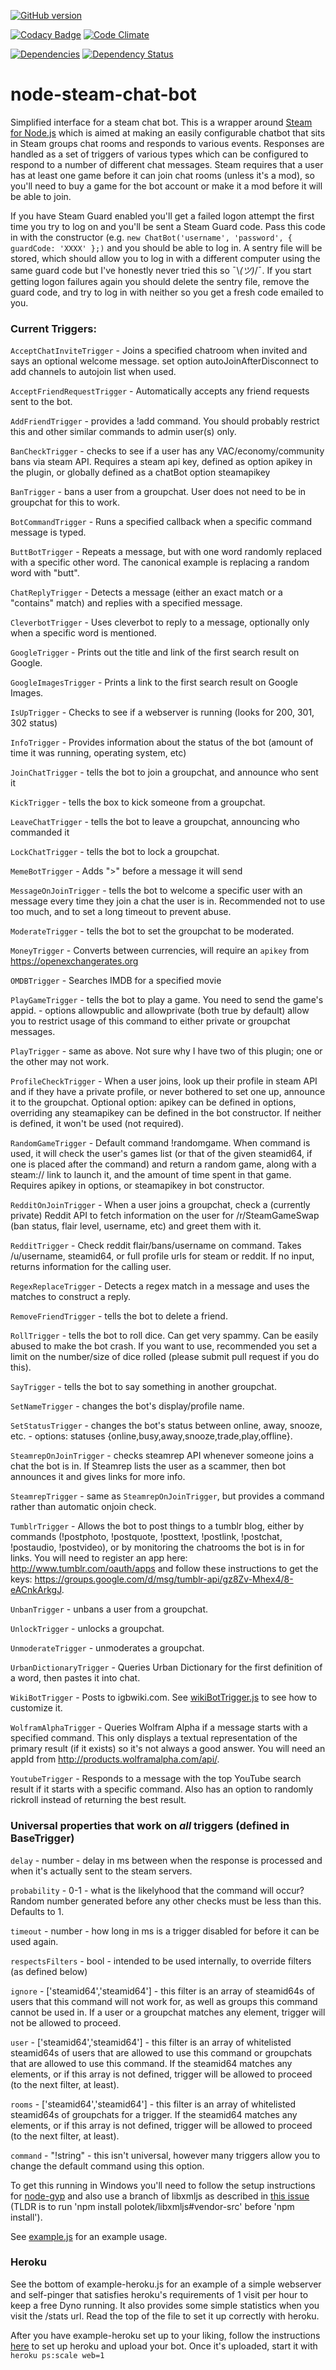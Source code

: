 [![GitHub version](https://badge.fury.io/gh/efreak%2Fnode-steam-chat-bot.svg)](http://badge.fury.io/gh/efreak%2Fnode-steam-chat-bot)

[![Codacy Badge](https://www.codacy.com/project/badge/79e3862b9b2b4e0fbbcf9e980fcb6263)](https://www.codacy.com/public/efreak2004/node-steam-chat-bot)
[![Code Climate](https://codeclimate.com/github/Efreak/node-steam-chat-bot/badges/gpa.svg)](https://codeclimate.com/github/Efreak/node-steam-chat-bot)

[![Dependencies](https://david-dm.org/efreak/node-steam-chat-bot.svg)](https://david-dm.org/efreak/node-steam-chat-bot)
[![Dependency Status](https://www.versioneye.com/user/projects/547014ce9dcf6d5567000b49/badge.svg?style=flat)](https://www.versioneye.com/user/projects/547014ce9dcf6d5567000b49)

node-steam-chat-bot
===================

Simplified interface for a steam chat bot. This is a wrapper around [Steam for Node.js](https://github.com/seishun/node-steam) which is aimed at making an easily configurable chatbot that sits in Steam groups chat rooms and responds to various events. Responses are handled as a set of triggers of various types which can be configured to respond to a number of different chat messages. Steam requires that a user has at least one game before it can join chat rooms (unless it's a mod), so you'll need to buy a game for the bot account or make it a mod before it will be able to join.

If you have Steam Guard enabled you'll get a failed logon attempt the first time you try to log on and you'll be sent a Steam Guard code. Pass this code in with the constructor (e.g. `new ChatBot('username', 'password', { guardCode: 'XXXX' };)` and you should be able to log in. A sentry file will be stored, which should allow you to log in with a different computer using the same guard code but I've honestly never tried this so ¯\\_(ツ)_/¯. If you start getting logon failures again you should delete the sentry file, remove the guard code, and try to log in with neither so you get a fresh code emailed to you.

### Current Triggers:


`AcceptChatInviteTrigger` - Joins a specified chatroom when invited and says an optional welcome message. set option autoJoinAfterDisconnect to add channels to autojoin list when used.

`AcceptFriendRequestTrigger` - Automatically accepts any friend requests sent to the bot.

`AddFriendTrigger` - provides a !add command. You should probably restrict this and other similar commands to admin user(s) only.

`BanCheckTrigger` - checks to see if a user has any VAC/economy/community bans via steam API. Requires a steam api key, defined as option apikey in the plugin, or globally defined as a chatBot option steamapikey

`BanTrigger` - bans a user from a groupchat. User does not need to be in groupchat for this to work.

`BotCommandTrigger` - Runs a specified callback when a specific command message is typed.

`ButtBotTrigger` - Repeats a message, but with one word randomly replaced with a specific other word. The canonical example is replacing a random word with "butt".

`ChatReplyTrigger` - Detects a message (either an exact match or a "contains" match) and replies with a specified message.

`CleverbotTrigger` - Uses cleverbot to reply to a message, optionally only when a specific word is mentioned.

`GoogleTrigger` - Prints out the title and link of the first search result on Google.

`GoogleImagesTrigger` - Prints a link to the first search result on Google Images.

`IsUpTrigger` - Checks to see if a webserver is running (looks for 200, 301, 302 status)

`InfoTrigger` - Provides information about the status of the bot (amount of time it was running, operating system, etc)

`JoinChatTrigger` - tells the bot to join a groupchat, and announce who sent it

`KickTrigger` - tells the box to kick someone from a groupchat.

`LeaveChatTrigger` - tells the bot to leave a groupchat, announcing who commanded it

`LockChatTrigger` - tells the bot to lock a groupchat.

`MemeBotTrigger` - Adds ">" before a message it will send

`MessageOnJoinTrigger` - tells the bot to welcome a specific user with an message every time they join a chat the user is in. Recommended not to use too much, and to set a long timeout to prevent abuse.

`ModerateTrigger` - tells the bot to set the groupchat to be moderated.

`MoneyTrigger` - Converts between currencies, will require an `apikey` from https://openexchangerates.org

`OMDBTrigger` - Searches IMDB for  a specified movie

`PlayGameTrigger` - tells the bot to play a game. You need to send the game's appid. - options allowpublic and allowprivate (both true by default) allow you to restrict usage of this command to either private or groupchat messages.

`PlayTrigger` - same as above. Not sure why I have two of this plugin; one or the other may not work.

`ProfileCheckTrigger` - When a user joins, look up their profile in steam API and if they have a private profile, or never bothered to set one up, announce it to the groupchat. Optional option: apikey can be defined in options, overriding any steamapikey can be defined in the bot constructor. If neither is defined, it won't be used (not required).

`RandomGameTrigger` - Default command !randomgame. When command is used, it will check the user's games list (or that of the given steamid64, if one is placed after the command) and return a random game, along with a steam:// link to launch it, and the amount of time spent in that game. Requires apikey in options, or steamapikey in bot constructor.

`RedditOnJoinTrigger` - When a user joins a groupchat, check a (currently private) Reddit API to fetch information on the user for /r/SteamGameSwap (ban status, flair level, username, etc) and greet them with it.

`RedditTrigger` - Check reddit flair/bans/username on command. Takes /u/username, steamid64, or full profile urls for steam or reddit. If no input, returns information for the calling user.

`RegexReplaceTrigger` - Detects a regex match in a message and uses the matches to construct a reply.

`RemoveFriendTrigger` - tells the bot to delete a friend.

`RollTrigger` - tells the bot to roll dice. Can get very spammy. Can be easily abused to make the bot crash. If you want to use, recommended you set a limit on the number/size of dice rolled (please submit pull request if you do this).

`SayTrigger` - tells the bot to say something in another groupchat.

`SetNameTrigger` - changes the bot's display/profile name.

`SetStatusTrigger` - changes the bot's status between online, away, snooze, etc. - options: statuses {online,busy,away,snooze,trade,play,offline}.

`SteamrepOnJoinTrigger` - checks steamrep API whenever someone joins a chat the bot is in. If Steamrep lists the user as a scammer, then bot announces it and gives links for more info.

`SteamrepTrigger` - same as `SteamrepOnJoinTrigger`, but provides a command rather than automatic onjoin check.

`TumblrTrigger` - Allows the bot to post things to a tumblr blog, either by commands (!postphoto, !postquote, !posttext, !postlink, !postchat, !postaudio, !postvideo), or by monitoring the chatrooms the bot is in for links. You will need to register an app here: http://www.tumblr.com/oauth/apps and follow these instructions to get the keys: https://groups.google.com/d/msg/tumblr-api/gz8Zv-Mhex4/8-eACnkArkgJ.

`UnbanTrigger` - unbans a user from a groupchat.

`UnlockTrigger` - unlocks a groupchat.

`UnmoderateTrigger` - unmoderates a groupchat.

`UrbanDictionaryTrigger` - Queries Urban Dictionary for the first definition of a word, then pastes it into chat.

`WikiBotTrigger` - Posts to igbwiki.com. See [wikiBotTrigger.js](https://github.com/Efreak/node-steam-chat-bot/blob/master/lib/triggers/wikiBotTrigger.js) to see how to customize it.

`WolframAlphaTrigger` - Queries Wolfram Alpha if a message starts with a specified command. This only displays a textual representation of the primary result (if it exists) so it's not always a good answer. You will need an appId from http://products.wolframalpha.com/api/.

`YoutubeTrigger` - Responds to a message with the top YouTube search result if it starts with a specific command. Also has an option to randomly rickroll instead of returning the best result.

### Universal properties that work on *all* triggers (defined in BaseTrigger)

`delay` - number - delay in ms between when the response is processed and when it's actually sent to the steam servers.

`probability` - 0-1 - what is the likelyhood that the command will occur? Random number generated before any other checks must be less than this. Defaults to 1.

`timeout` - number - how long in ms is a trigger disabled for before it can be used again.

`respectsFilters` - bool - intended to be used internally, to override filters (as defined below)

`ignore` - ['steamid64','steamid64'] - this filter is an array of steamid64s of users that this command will not work for, as well as groups this command cannot be used in. If a user or a groupchat matches any element, trigger will not be allowed to proceed.

`user` - ['steamid64','steamid64'] - this filter is an array of whitelisted steamid64s of users that are allowed to use this command or groupchats that are allowed to use this command. If the steamid64 matches any elements, or if this array is not defined, trigger will be allowed to proceed (to the next filter, at least).

`rooms` - ['steamid64','steamid64'] - this filter is an array of whitelisted steamid64s of groupchats for a trigger. If the steamid64 matches any elements, or if this array is not defined, trigger will be allowed to proceed (to the next filter, at least).

`command` - "!string" - this isn't universal, however many triggers allow you to change the default command using this option.

To get this running in Windows you'll need to follow the setup instructions for [node-gyp](https://github.com/TooTallNate/node-gyp#installation) and also use a branch of libxmljs as described in [this issue](https://github.com/polotek/libxmljs/issues/176) (TLDR is to run 'npm install polotek/libxmljs#vendor-src' before 'npm install').

See [example.js](https://github.com/efreak/node-steam-chat-bot/blob/master/example.js) for an example usage.

### Heroku

See the bottom of example-heroku.js for an example of a simple webserver and self-pinger that satisfies heroku's requirements of 1 visit per hour to keep a free Dyno running. It also provides some simple statistics when you visit the /stats url. Read the top of the file to set it up correctly with heroku.

After you have example-heroku set up to your liking, follow the instructions [here](https://devcenter.heroku.com/articles/git) to set up heroku and upload your bot. Once it's uploaded, start it with `heroku ps:scale web=1`
